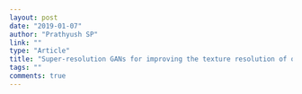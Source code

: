 ```yaml
---
layout: post
date: "2019-01-07"
author: "Prathyush SP"
link: ""
type: "Article"
title: "Super-resolution GANs for improving the texture resolution of old games"
tags: ""
comments: true
---
```

